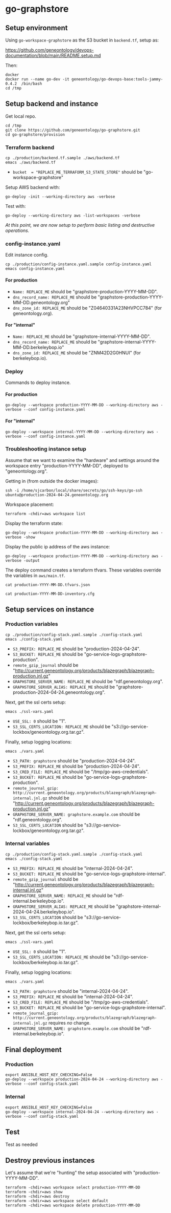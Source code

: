 # go-graphstore

## Setup environment

Using `go-workspace-graphstore` as the S3 bucket in `backend.tf`, setup as:

https://github.com/geneontology/devops-documentation/blob/main/README.setup.md

Then:

```
docker
docker run --name go-dev -it geneontology/go-devops-base:tools-jammy-0.4.2  /bin/bash
cd /tmp
```

## Setup backend and instance

Get local repo.

```
cd /tmp
git clone https://github.com/geneontology/go-graphstore.git
cd go-graphstore/provision
```

### Terraform backend

```
cp ./production/backend.tf.sample ./aws/backend.tf
emacs ./aws/backend.tf
```

- `bucket  = "REPLACE_ME_TERRAFORM_S3_STATE_STORE"` should be "go-workspace-graphstore"

Setup AWS backend with:

```
go-deploy -init --working-directory aws -verbose
```

Test with:

```
go-deploy --working-directory aws -list-workspaces -verbose
```

_At this point, we are now setup to perform basic listing and destructive operations._

### config-instance.yaml

Edit instance config.

```
cp ./production/config-instance.yaml.sample config-instance.yaml
emacs config-instance.yaml
```

#### For production

- `Name: REPLACE_ME` should be "graphstore-production-YYYY-MM-DD".
- `dns_record_name: REPLACE_ME` should be "graphstore-production-YYYY-MM-DD.geneontology.org"
- `dns_zone_id: REPLACE_ME` should be "Z04640331A23NHVPCC784" (for geneontology.org).

#### For "internal"

- `Name: REPLACE_ME` should be "graphstore-internal-YYYY-MM-DD".
- `dns_record_name: REPLACE_ME` should be "graphstore-internal-YYYY-MM-DD.berkeleybop.io"
- `dns_zone_id: REPLACE_ME` should be "ZNM42D2G0HNUI" (for berkeleybop.io).

### Deploy

Commands to deploy instance.

#### For production

```
go-deploy --workspace production-YYYY-MM-DD --working-directory aws -verbose --conf config-instance.yaml
```

#### For "internal"

```
go-deploy --workspace internal-YYYY-MM-DD --working-directory aws -verbose --conf config-instance.yaml
```

### Troubleshooting instance setup

Assume that we want to examine the "hardware" and settings around the workspace entry "production-YYYY-MM-DD", deployed to "geneontology.org".

Getting in (from outside the docker images):

```
ssh -i /home/sjcarbon/local/share/secrets/go/ssh-keys/go-ssh ubuntu@production-2024-04-24.geneontology.org
```

Workspace placement:

```
terraform -chdir=aws workspace list
```

Display the terraform state:

```
go-deploy --workspace production-YYYY-MM-DD --working-directory aws -verbose -show
```

Display the public ip address of the aws instance:

```
go-deploy --workspace production-YYYY-MM-DD --working-directory aws -verbose -output
```

The deploy command creates a terraform tfvars. These variables override the variables in `aws/main.tf`.

```
cat production-YYYY-MM-DD.tfvars.json
```

```
cat production-YYYY-MM-DD-inventory.cfg
```

## Setup services on instance

### Production variables

```
cp ./production/config-stack.yaml.sample ./config-stack.yaml
emacs ./config-stack.yaml
```

- `S3_PREFIX: REPLACE_ME` should be "production-2024-04-24".
- `S3_BUCKET: REPLACE_ME` should be "go-service-logs-graphstore-production".
- `remote_gzip_journal` should be "http://current.geneontology.org/products/blazegraph/blazegraph-production.jnl.gz"
- `GRAPHSTORE_SERVER_NAME: REPLACE_ME` should be "rdf.geneontology.org".
- `GRAPHSTORE_SERVER_ALIAS: REPLACE_ME` should be "graphstore-production-2024-04-24.geneontology.org".

Next, get the ssl certs setup:

```
emacs ./ssl-vars.yaml
```

- `USE_SSL: 0` should be "1".
- `S3_SSL_CERTS_LOCATION: REPLACE_ME` should be "s3://go-service-lockbox/geneontology.org.tar.gz".

Finally, setup logging locations:

```
emacs ./vars.yaml
```

- `S3_PATH: graphstore` should be "production-2024-04-24".
- `S3_PREFIX: REPLACE_ME` should be "production-2024-04-24".
- `S3_CRED_FILE: REPLACE_ME` should be "/tmp/go-aws-credentials".
- `S3_BUCKET: REPLACE_ME` should be "go-service-logs-graphstore-production".
- `remote_journal_gzip: http://current.geneontology.org/products/blazegraph/blazegraph-internal.jnl.gz` should be "http://current.geneontology.org/products/blazegraph/blazegraph-production.jnl.gz"
- `GRAPHSTORE_SERVER_NAME: graphstore.example.com` should be "rdf.geneontology.org".
- `S3_SSL_CERTS_LOCATION` should be "s3://go-service-lockbox/geneontology.org.tar.gz".

### Internal variables

```
cp ./production/config-stack.yaml.sample ./config-stack.yaml
emacs ./config-stack.yaml
```

- `S3_PREFIX: REPLACE_ME` should be "internal-2024-04-24".
- `S3_BUCKET: REPLACE_ME` should be "go-service-logs-graphstore-internal".
- `remote_gzip_journal` should be "http://current.geneontology.org/products/blazegraph/blazegraph-internal.jnl.gz"
- `GRAPHSTORE_SERVER_NAME: REPLACE_ME` should be "rdf-internal.berkeleybop.io".
- `GRAPHSTORE_SERVER_ALIAS: REPLACE_ME` should be "graphstore-internal-2024-04-24.berkeleybop.io".
- `S3_SSL_CERTS_LOCATION` should be "s3://go-service-lockbox/berkeleybop.io.tar.gz".

Next, get the ssl certs setup:

```
emacs ./ssl-vars.yaml
```

- `USE_SSL: 0` should be "1".
- `S3_SSL_CERTS_LOCATION: REPLACE_ME` should be "s3://go-service-lockbox/berkeleybop.io.tar.gz".

Finally, setup logging locations:

```
emacs ./vars.yaml
```

- `S3_PATH: graphstore` should be "internal-2024-04-24".
- `S3_PREFIX: REPLACE_ME` should be "internal-2024-04-24".
- `S3_CRED_FILE: REPLACE_ME` should be "/tmp/go-aws-credentials".
- `S3_BUCKET: REPLACE_ME` should be "go-service-logs-graphstore-internal".
- `remote_journal_gzip: http://current.geneontology.org/products/blazegraph/blazegraph-internal.jnl.gz` requires _no_ change.
- `GRAPHSTORE_SERVER_NAME: graphstore.example.com` should be "rdf-internal.berkeleybop.io".

## Final deployment

### Production

```
export ANSIBLE_HOST_KEY_CHECKING=False
go-deploy --workspace production-2024-04-24 --working-directory aws -verbose --conf config-stack.yaml
```

### Internal

```
export ANSIBLE_HOST_KEY_CHECKING=False
go-deploy --workspace internal-2024-04-24 --working-directory aws -verbose --conf config-stack.yaml
```

## Test

Test as needed

## Destroy previous instances

Let's assume that we're "hunting" the setup associated with "production-YYYY-MM-DD".

```
terraform -chdir=aws workspace select production-YYYY-MM-DD
terraform -chdir=aws show
terraform -chdir=aws destroy
terraform -chdir=aws workspace select default
terraform -chdir=aws workspace delete production-YYYY-MM-DD
```
